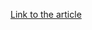 [Link to the article](https://securityinbits.com/malware-analysis/similarity-between-qealler-pyrogenic-variants-part-0x3/)
